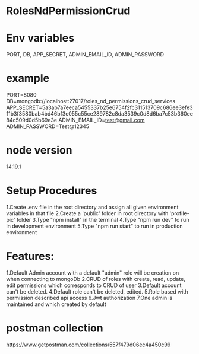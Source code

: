 # RolesNdPermissionCrud

# Env variables
PORT, DB, APP_SECRET, ADMIN_EMAIL_ID, ADMIN_PASSWORD

# example 
PORT=8080
DB=mongodb://localhost:27017/roles_nd_permissions_crud_services
APP_SECRET=5a3ab7a7eeca5455337b25e6754f2fc311513709c686ee3efe311b3f3580bab4bd46bf3c055c55ce289782c8da3539c0d8d6ba7c53b360ee84c509d0d5b69e3e
ADMIN_EMAIL_ID=test@gmail.com
ADMIN_PASSWORD=Test@12345

# node version
14.19.1

# Setup Procedures

1.Create .env file in the root directory and assign all given environment variables in that file
2.Create a 'public' folder in root directory with 'profile-pic' folder 
3.Type "npm install" in the terminal
4.Type "npm run dev" to run in development environment
5.Type "npm run start" to run in production environment

# Features:
1.Default Admin account with a default "admin" role will be creation on when connecting to mongoDb
2.CRUD of roles with create, read, update, edit permissions which corresponds to CRUD of user
3.Default account can't be deleted.
4.Default role can't be deleted, edited.
5.Role based with permission described api access
6.Jwt authorization
7.One admin is maintained and which created by default

# postman collection
https://www.getpostman.com/collections/557f479d06ec4a450c99